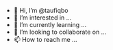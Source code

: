 - 👋 Hi, I’m @taufiqbo
- 👀 I’m interested in ...
- 🌱 I’m currently learning ...
- 💞️ I’m looking to collaborate on ...
- 📫 How to reach me ...

<!---
taufiqbo/taufiqbo is a ✨ special ✨ repository because its `README.md` (this file) appears on your GitHub profile.
You can click the Preview link to take a look at your changes.
--->
